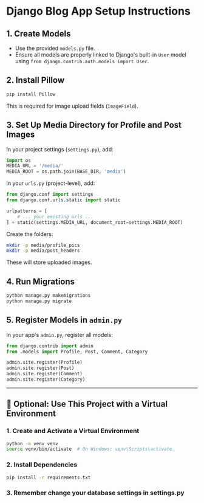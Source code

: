 # Django Blog App Setup Instructions

## 1. Create Models

* Use the provided `models.py` file.
* Ensure all models are properly linked to Django's built-in `User` model using `from django.contrib.auth.models import User`.

## 2. Install Pillow

```bash
pip install Pillow
```

This is required for image upload fields (`ImageField`).

## 3. Set Up Media Directory for Profile and Post Images

In your project settings (`settings.py`), add:

```python
import os
MEDIA_URL = '/media/'
MEDIA_ROOT = os.path.join(BASE_DIR, 'media')
```

In your `urls.py` (project-level), add:

```python
from django.conf import settings
from django.conf.urls.static import static

urlpatterns = [
    # ... your existing urls ...
] + static(settings.MEDIA_URL, document_root=settings.MEDIA_ROOT)
```

Create the folders:

```bash
mkdir -p media/profile_pics
mkdir -p media/post_headers
```

These will store uploaded images.

## 4. Run Migrations

```bash
python manage.py makemigrations
python manage.py migrate
```

## 5. Register Models in `admin.py`

In your app's `admin.py`, register all models:

```python
from django.contrib import admin
from .models import Profile, Post, Comment, Category

admin.site.register(Profile)
admin.site.register(Post)
admin.site.register(Comment)
admin.site.register(Category)
```

---

## 🔁 Optional: Use This Project with a Virtual Environment

### 1. Create and Activate a Virtual Environment

```bash
python -m venv venv
source venv/bin/activate  # On Windows: venv\Scripts\activate
```

### 2. Install Dependencies

```bash
pip install -r requirements.txt
```

### 3. Remember change your database settings in settings.py
